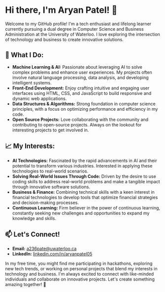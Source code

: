 # Hi there, I'm Aryan Patel! 👋

Welcome to my GitHub profile! I'm a tech enthusiast and lifelong learner currently pursuing a dual degree in Computer Science and Business Administration at the University of Waterloo. I love exploring the intersection of technology and business to create innovative solutions.

## 🔧 What I Do:
- **Machine Learning & AI:** Passionate about leveraging AI to solve complex problems and enhance user experiences. My projects often involve natural language processing, data analysis, and developing intelligent systems.
- **Front-End Development:** Enjoy crafting intuitive and engaging user interfaces using HTML, CSS, and JavaScript to build responsive and dynamic web applications.
- **Data Structures & Algorithms:** Strong foundation in computer science principles, with a focus on optimizing performance and efficiency in my code.
- **Open Source Projects:** Love collaborating with the community and contributing to open-source projects. Always on the lookout for interesting projects to get involved in.

## 📈 My Interests:
- **AI Technologies:** Fascinated by the rapid advancements in AI and their potential to transform various industries. Interested in applying these technologies to real-world scenarios.
- **Solving Real-World Issues Through Code:** Driven by the desire to use coding skills to address real-world problems and make a tangible impact through innovative software solutions.
- **Business & Finance:** Combining technical skills with a keen interest in financial technologies to develop tools that optimize financial strategies and decision-making processes.
- **Continuous Learning:** Firm believer in the power of continuous learning, constantly seeking new challenges and opportunities to expand my knowledge and skills.

## 📫 Let's Connect!
- **Email:** [a236pate@uwaterloo.ca](mailto:a236pate@uwaterloo.ca)
- **LinkedIn:** [linkedin.com/in/aryanpatel05](https://linkedin.com/in/aryanpatel05)

In my free time, you might find me participating in hackathons, exploring new tech trends, or working on personal projects that blend my interests in technology and business. I'm always excited to connect with like-minded individuals and collaborate on innovative projects. Let's create something amazing together! 🚀
